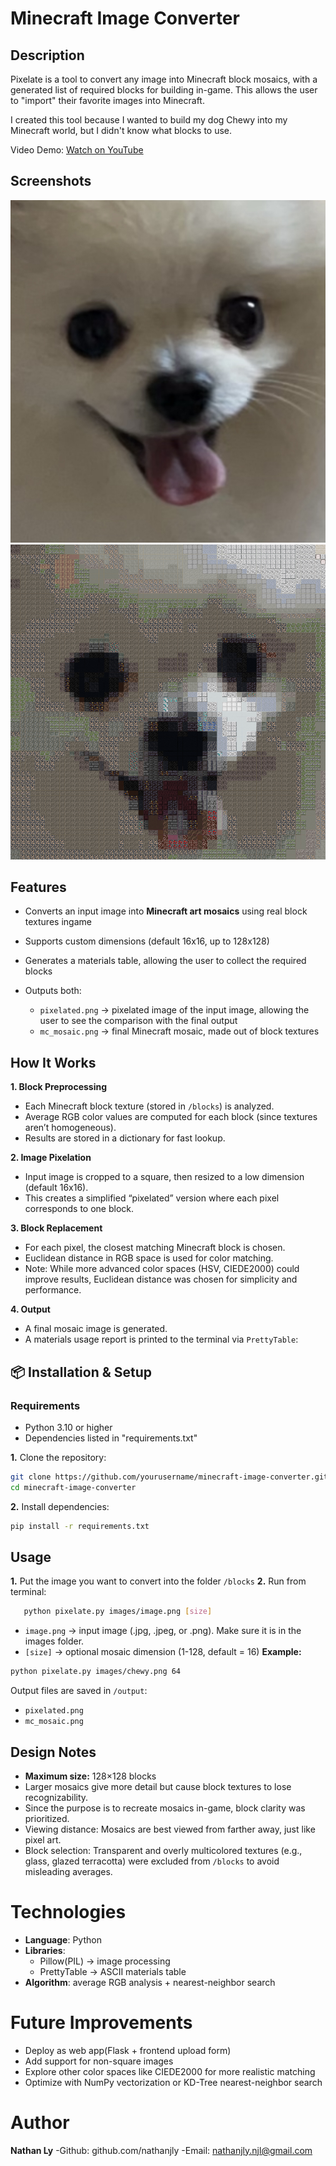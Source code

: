 # Minecraft Image Converter 

## Description
Pixelate is a tool to convert any image into Minecraft block mosaics, with a generated list of required blocks for building in-game. This allows the user to "import" their favorite images into Minecraft.

I created this tool because I wanted to build my dog Chewy into my Minecraft world, but I didn't know what blocks to use.

Video Demo: [Watch on YouTube](https://youtu.be/OLdn-PvBAec)


## Screenshots
![Chewy](images/chewy.png)
![Mosaic](output/mc_mosaic.png)


## Features
- Converts an input image into **Minecraft art mosaics** using real block textures ingame

- Supports custom dimensions (default 16x16, up to 128x128)  
- Generates a materials table, allowing the user to collect the required blocks  
- Outputs both:  
  - `pixelated.png` → pixelated image of the input image, allowing the user to see the comparison with the final output
  - `mc_mosaic.png` → final Minecraft mosaic, made out of block textures


## How It Works
**1. Block Preprocessing**  
   - Each Minecraft block texture (stored in `/blocks`) is analyzed.  
   - Average RGB color values are computed for each block (since textures aren’t homogeneous).  
   - Results are stored in a dictionary for fast lookup.  

**2. Image Pixelation**  
   - Input image is cropped to a square, then resized to a low dimension (default 16x16).  
   - This creates a simplified “pixelated” version where each pixel corresponds to one block.  

**3. Block Replacement**  
   - For each pixel, the closest matching Minecraft block is chosen.  
   - Euclidean distance in RGB space is used for color matching.  
   - Note: While more advanced color spaces (HSV, CIEDE2000) could improve results, Euclidean distance was chosen for simplicity and performance.  

**4. Output**  
   - A final mosaic image is generated.  
   - A materials usage report is printed to the terminal via `PrettyTable`:


## 📦 Installation & Setup
### Requirements
- Python 3.10 or higher
- Dependencies listed in "requirements.txt"

**1.** Clone the repository:  
   ```bash
   git clone https://github.com/yourusername/minecraft-image-converter.git
   cd minecraft-image-converter
   ```
**2.** Install dependencies:
   ```bash
   pip install -r requirements.txt
   ```

## Usage
**1.** Put the image you want to convert into the folder `/blocks`
**2.** Run from terminal:
```bash
   python pixelate.py images/image.png [size]
```
- `image.png` → input image (.jpg, .jpeg, or .png). Make sure it is in the images folder.
- `[size]` → optional mosaic dimension (1-128, default = 16)
**Example:**
```bash
python pixelate.py images/chewy.png 64
```
Output files are saved in `/output`:
- `pixelated.png`
- `mc_mosaic.png`


## Design Notes
- **Maximum size:** 128×128 blocks  
- Larger mosaics give more detail but cause block textures to lose recognizability.  
- Since the purpose is to recreate mosaics in-game, block clarity was prioritized.  
- Viewing distance: Mosaics are best viewed from farther away, just like pixel art.  
- Block selection: Transparent and overly multicolored textures (e.g., glass, glazed terracotta) were excluded from `/blocks` to avoid misleading averages.  


# Technologies
- **Language**: Python
- **Libraries**: 
    - Pillow(PIL) → image processing
    - PrettyTable → ASCII materials table
- **Algorithm**: average RGB analysis + nearest-neighbor search


# Future Improvements
- Deploy as web app(Flask + frontend upload form)
- Add support for non-square images
- Explore other color spaces like CIEDE2000 for more realistic matching
- Optimize with NumPy vectorization or KD-Tree nearest-neighbor search


# Author
**Nathan Ly**
-Github: github.com/nathanjly
-Email: nathanjly.njl@gmail.com

